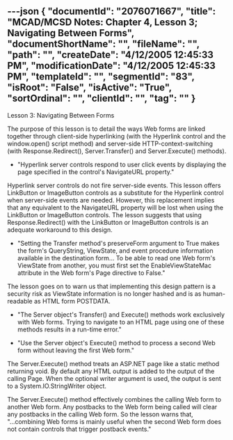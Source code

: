 ---json
{
  "documentId": "2076071667",
  "title": "MCAD/MCSD Notes: Chapter 4, Lesson 3; Navigating Between Forms",
  "documentShortName": "",
  "fileName": "",
  "path": "",
  "createDate": "4/12/2005 12:45:33 PM",
  "modificationDate": "4/12/2005 12:45:33 PM",
  "templateId": "",
  "segmentId": "83",
  "isRoot": "False",
  "isActive": "True",
  "sortOrdinal": "",
  "clientId": "",
  "tag": ""
}
---

Lesson 3: Navigating Between Forms

The purpose of this lesson is to detail the ways Web forms are linked together through client-side hyperlinking (with the Hyperlink control and the window.open() script method) and server-side HTTP-context-switching (with Response.Redirect(), Server.Transfer() and Server.Execute() methods).

* &quot;Hyperlink server controls respond to user click events by displaying the page specified in the control's NavigateURL property.&quot;

Hyperlink server controls do not fire server-side events. This lesson offers LinkButton or ImageButton controls as a substitute for the Hyperlink control when server-side events are needed. However, this replacement implies that any equivalent to the NavigateURL property will be lost when using the LinkButton or ImageButton controls. The lesson suggests that using Response.Redirect() with the LinkButton or ImageButton controls is an adequate workaround to this design.

* &quot;Setting the Transfer method's preserveForm argument to True makes the form's QueryString, ViewState, and event procedure information available in the destination form... To be able to read one Web form's ViewState from another, you must first set the EnableViewStateMac attribute in the Web form's Page directive to False.&quot;

The lesson goes on to warn us that implementing this design pattern is a security risk as ViewState information is no longer hashed and is as human-readable as HTML form POSTDATA.

* &quot;The Server object's Transfer() and Execute() methods work exclusively with Web forms. Trying to navigate to an HTML page using one of these methods results in a run-time error.&quot;

* &quot;Use the Server object's Execute() method to process a second Web form without leaving the first Web form.&quot;

The Server.Execute() method treats an ASP.NET page like a static method returning void. By default any HTML output is added to the output of the calling Page. When the optional writer argument is used, the output is sent to a System.IO.StringWriter object.

The Server.Execute() method effectively combines the calling Web form to another 
Web form. Any postbacks to the Web form being called will clear any postbacks in the calling Web form. So the lesson warns that, &quot;...combining Web forms is mainly useful when the second Web form does not contain controls that trigger postback events.&quot;
